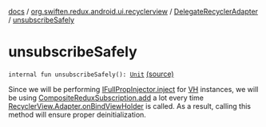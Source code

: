 [docs](../../index.md) / [org.swiften.redux.android.ui.recyclerview](../index.md) / [DelegateRecyclerAdapter](index.md) / [unsubscribeSafely](./unsubscribe-safely.md)

# unsubscribeSafely

`internal fun unsubscribeSafely(): `[`Unit`](https://kotlinlang.org/api/latest/jvm/stdlib/kotlin/-unit/index.html) [(source)](https://github.com/protoman92/KotlinRedux/tree/master/android/android-recyclerview/src/main/java/org/swiften/redux/android/ui/recyclerview/RecyclerAdapter.kt#L119)

Since we will be performing [IFullPropInjector.inject](../../org.swiften.redux.ui/-i-prop-injector/inject.md) for [VH](index.md#VH) instances, we will be using
[CompositeReduxSubscription.add](../../org.swiften.redux.core/-composite-redux-subscription/add.md) a lot every time [RecyclerView.Adapter.onBindViewHolder](#) is
called. As a result, calling this method will ensure proper deinitialization.

